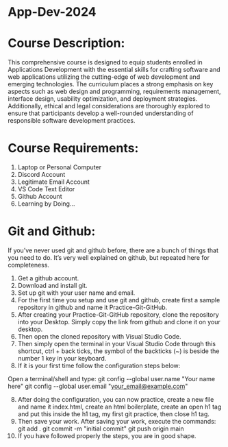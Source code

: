 # App-Dev-2024

# Course Description: 
This comprehensive course is designed to equip students enrolled in Applications Development with the essential skills for crafting software and web applications utilizing the cutting-edge of web development and emerging technologies. The curriculum places a strong emphasis on key aspects such as web design and programming, requirements management, interface design, usability optimization, and deployment strategies. Additionally, ethical and legal considerations are thoroughly explored to ensure that participants develop a well-rounded understanding of responsible software development practices.

# Course Requirements:
1. Laptop or Personal Computer
2. Discord Account
3. Legitimate Email Account
4. VS Code Text Editor
5. Github Account
6. Learning by Doing...

# Git and Github: 
If you’ve never used git and github before, there are a bunch of things that you need to do. It’s very well explained on github, but repeated here for completeness.

1. Get a github account.
2. Download and install git.
3. Set up git with your user name and email.
4. For the first time you setup and use git and github, create first a sample repository in github and name it Practice-Git-GitHub.
5. After creating your Practice-Git-GitHub repository, clone the repository into your Desktop. Simply copy the link from github and clone it on your desktop.
6. Then open the cloned repository with Visual Studio Code.
7. Then simply open the terminal in your Visual Studio Code through this shortcut, ctrl + back ticks, the symbol of the backticks (~) is beside the number 1 key in your keyboard.
8. If it is your first time follow the configuration steps below:

Open a terminal/shell and type:
git config --global user.name "Your name here"
git config --global user.email "your_email@example.com"

8. After doing the configuration, you can now practice, create a new file and name it index.html, create an html boilerplate, create an open h1 tag  and put this inside the h1 tag, my first git practice, then close h1 tag.
9. Then save your work. After saving your work, execute the commands:
git add .
git commit -m "initial commit"
git push origin main
11. If you have followed properly the steps, you are in good shape.

